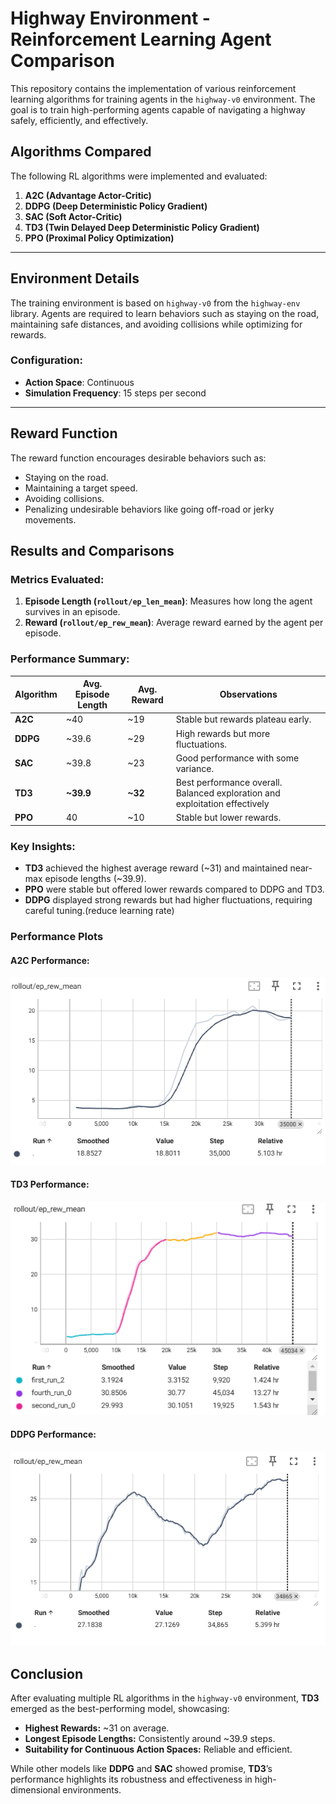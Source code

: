 # Highway Environment - Reinforcement Learning Agent Comparison

This repository contains the implementation of various reinforcement learning algorithms for training agents in the `highway-v0` environment. The goal is to train high-performing agents capable of navigating a highway safely, efficiently, and effectively.

## Algorithms Compared

The following RL algorithms were implemented and evaluated:

1. **A2C (Advantage Actor-Critic)**  
2. **DDPG (Deep Deterministic Policy Gradient)**  
3. **SAC (Soft Actor-Critic)**  
4. **TD3 (Twin Delayed Deep Deterministic Policy Gradient)**  
5. **PPO (Proximal Policy Optimization)**  

---

## Environment Details

The training environment is based on `highway-v0` from the `highway-env` library. Agents are required to learn behaviors such as staying on the road, maintaining safe distances, and avoiding collisions while optimizing for rewards.

### Configuration:
- **Action Space**: Continuous
- **Simulation Frequency**: 15 steps per second

---

## Reward Function

The reward function encourages desirable behaviors such as:
- Staying on the road.
- Maintaining a target speed.
- Avoiding collisions.
- Penalizing undesirable behaviors like going off-road or jerky movements.


## Results and Comparisons

### Metrics Evaluated:
1. **Episode Length (`rollout/ep_len_mean`)**: Measures how long the agent survives in an episode.
2. **Reward (`rollout/ep_rew_mean`)**: Average reward earned by the agent per episode.

### Performance Summary:

| Algorithm | Avg. Episode Length | Avg. Reward | Observations                          |
|-----------|----------------------|-------------|---------------------------------------|
| **A2C**   | ~40                 | ~19         | Stable but rewards plateau early.     |
| **DDPG**  | ~39.6               | ~29         | High rewards but more fluctuations.   |
| **SAC**   | ~39.8               | ~23         | Good performance with some variance.  |
| **TD3**   | **~39.9**             | **~32**     | Best performance overall. Balanced exploration and exploitation effectively |
| **PPO**   | 40               | ~10         | Stable but lower rewards.    |

### Key Insights:
- **TD3** achieved the highest average reward (~31) and maintained near-max episode lengths (~39.9).
- **PPO** were stable but offered lower rewards compared to DDPG and TD3.
- **DDPG** displayed strong rewards but had higher fluctuations, requiring careful tuning.(reduce learning rate)

### Performance Plots

#### A2C Performance:
![A2C Reward and Episode Length](assets/A2C/avg_reward.png)

#### TD3 Performance:
![TD3 Reward and Episode Length](assets/TD3/avg_reward.png)

#### DDPG Performance:
![DDPG Reward and Episode Length](assets/DDPG/avg_reward.png)

## Conclusion

After evaluating multiple RL algorithms in the `highway-v0` environment, **TD3** emerged as the best-performing model, showcasing:
- **Highest Rewards:** ~31 on average.
- **Longest Episode Lengths:** Consistently around ~39.9 steps.
- **Suitability for Continuous Action Spaces:** Reliable and efficient.

While other models like **DDPG** and **SAC** showed promise, **TD3**’s performance highlights its robustness and effectiveness in high-dimensional environments.

